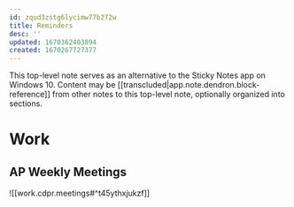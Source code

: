 ```yaml
---
id: zqud3zstg6lycimw77b272w
title: Reminders
desc: ''
updated: 1670362403894
created: 1670267727377
---
```


This top-level note serves as an alternative to the Sticky Notes app on Windows 10. Content may be [[transcluded|app.note.dendron.block-reference]] from other notes to this top-level note, optionally organized into sections. 

# Work

## AP Weekly Meetings

![[work.cdpr.meetings#^t45ythxjukzf]]

## 